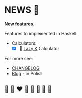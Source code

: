 # NEWS 📰

**New features.**

Features to implemented in Haskell:
* Calculators:
    * [x] 🦄 [Lazy K](https://helvm.org/lazy-k/lazy-k.html) Calculator

For more see:
* [CHANGELOG](../developers/CHANGELOG.md)
* [Blog](https://writeonly.github.io/projects/heltc) - in Polish

## 🦄 🌈 ❤️ 💛 💚 💙 🤍 🖤
